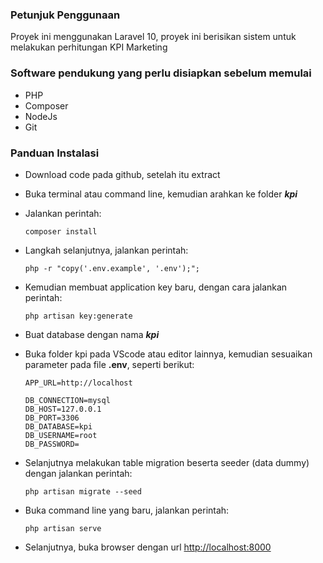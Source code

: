 ### **Petunjuk Penggunaan**
Proyek ini menggunakan Laravel 10, proyek ini berisikan sistem untuk melakukan perhitungan KPI Marketing

### **Software pendukung yang perlu disiapkan sebelum memulai**
- PHP
- Composer
- NodeJs
- Git

### **Panduan Instalasi**

- Download code pada github, setelah itu extract
- Buka terminal atau command line, kemudian arahkan ke folder ***kpi***
- Jalankan perintah:
  ```
  composer install
  ```
- Langkah selanjutnya, jalankan perintah:
  ```
  php -r "copy('.env.example', '.env');";
  ```
- Kemudian membuat application key baru, dengan cara jalankan perintah:
  ```
  php artisan key:generate
  ```
- Buat database dengan nama ***kpi***
- Buka folder kpi pada VScode atau editor lainnya, kemudian sesuaikan parameter pada file **.env**, seperti berikut:
  ```
  APP_URL=http://localhost

  DB_CONNECTION=mysql
  DB_HOST=127.0.0.1
  DB_PORT=3306
  DB_DATABASE=kpi
  DB_USERNAME=root
  DB_PASSWORD=
  ```
- Selanjutnya melakukan table migration beserta seeder (data dummy) dengan jalankan perintah:
  ```
  php artisan migrate --seed
  ```
- Buka command line yang baru, jalankan perintah:
  ```
  php artisan serve
  ```

- Selanjutnya, buka browser dengan url [http://localhost:8000](http://localhost:8000)
